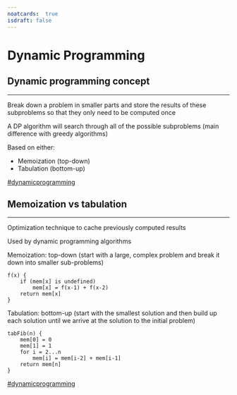 ```yaml
---
noatcards:  true
isdraft: false
---
```


# Dynamic Programming

## Dynamic programming concept

----


Break down a problem in smaller parts and store the results of these subproblems so that they only need to be computed
once

A DP algorithm will search through all of the possible subproblems (main difference with greedy algorithms)

Based on either:

- Memoization (top-down)
- Tabulation (bottom-up)

[#dynamicprogramming](dynamicprogramming.md)

## Memoization vs tabulation

----

Optimization technique to cache previously computed results

Used by dynamic programming algorithms

Memoization: top-down (start with a large, complex problem and break it down into smaller sub-problems)

```
f(x) {
	if (mem[x] is undefined)
		mem[x] = f(x-1) + f(x-2)
	return mem[x]
}
```

Tabulation: bottom-up (start with the smallest solution and then build up each solution until we arrive at the solution to the initial problem)

```
tabFib(n) {
	mem[0] = 0
	mem[1] = 1
	for i = 2...n
		mem[i] = mem[i-2] + mem[i-1]
	return mem[n]
}
```

[#dynamicprogramming](dynamicprogramming.md)